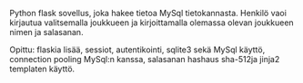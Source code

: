 Python flask sovellus, joka hakee tietoa MySql tietokannasta. Henkilö vaoi kirjautua valitsemalla joukkueen ja kirjoittamalla olemassa olevan joukkueen nimen ja salasanan.

Opittu: flaskia lisää, sessiot, autentikointi, sqlite3 sekä MySql käyttö, connection pooling MySql:n kanssa, salasanan hashaus sha-512ja jinja2 templaten käyttö.
